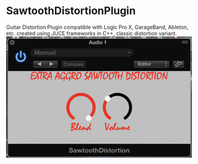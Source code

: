 # SawtoothDistortionPlugin
Guitar Distortion Plugin compatible with Logic Pro X, GarageBand, Ableton, etc. created using JUCE frameworks in C++, classic distortion variant.
![Alt text](/sawtooth.png?raw=true "Title")
